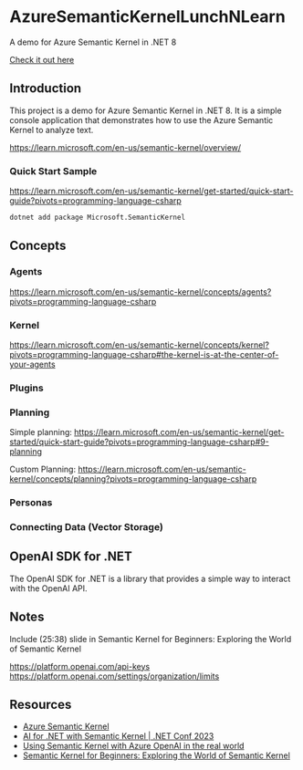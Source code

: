 # AzureSemanticKernelLunchNLearn

A demo for Azure Semantic Kernel in .NET 8 

[Check it out here](http://localhost:5225/)

## Introduction

This project is a demo for Azure Semantic Kernel in .NET 8. It is a simple console application that demonstrates how to use the Azure Semantic Kernel to analyze text.

https://learn.microsoft.com/en-us/semantic-kernel/overview/

### Quick Start Sample

https://learn.microsoft.com/en-us/semantic-kernel/get-started/quick-start-guide?pivots=programming-language-csharp

```bash
dotnet add package Microsoft.SemanticKernel
```

## Concepts

### Agents

https://learn.microsoft.com/en-us/semantic-kernel/concepts/agents?pivots=programming-language-csharp

### Kernel

https://learn.microsoft.com/en-us/semantic-kernel/concepts/kernel?pivots=programming-language-csharp#the-kernel-is-at-the-center-of-your-agents

### Plugins

### Planning

Simple planning:
https://learn.microsoft.com/en-us/semantic-kernel/get-started/quick-start-guide?pivots=programming-language-csharp#9-planning

Custom Planning: 
https://learn.microsoft.com/en-us/semantic-kernel/concepts/planning?pivots=programming-language-csharp

### Personas

### Connecting Data (Vector Storage)

## OpenAI SDK for .NET

The OpenAI SDK for .NET is a library that provides a simple way to interact with the OpenAI API.

## Notes

Include (25:38) slide in Semantic Kernel for Beginners: Exploring the World of Semantic Kernel

https://platform.openai.com/api-keys
https://platform.openai.com/settings/organization/limits

## Resources

- [Azure Semantic Kernel](https://learn.microsoft.com/en-us/semantic-kernel/overview/)
- [AI for .NET with Semantic Kernel | .NET Conf 2023](https://www.youtube.com/watch?v=Bnszrmve5tg)
- [Using Semantic Kernel with Azure OpenAI in the real world](https://www.youtube.com/watch?v=-DSNHY_J0Wg)
- [Semantic Kernel for Beginners: Exploring the World of Semantic Kernel](https://www.youtube.com/watch?v=ku3jEkjC09A)
